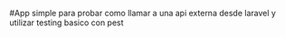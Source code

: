#App simple para probar como llamar a una api externa desde laravel y utilizar testing basico con pest